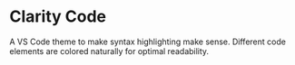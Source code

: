 # Clarity Code

A VS Code theme to make syntax highlighting make sense.
Different code elements are colored naturally for optimal readability.